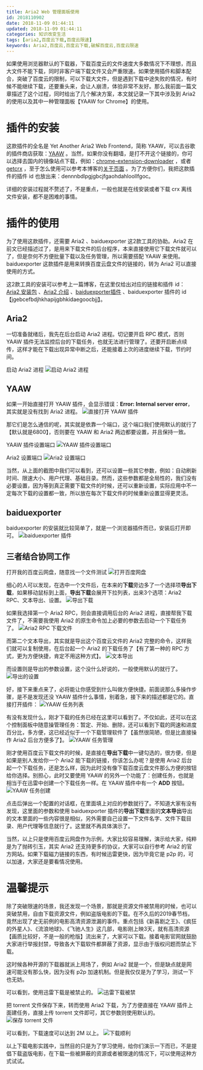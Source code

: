 ```yaml
---
title: Aria2 Web 管理面板使用
id: 2018110902
date: 2018-11-09 01:44:11
updated: 2018-11-09 01:44:11
categories: 知识改变生活
tags: [aria2,百度云下载,百度云限速]
keywords: Aria2,百度云,百度云下载,破解百度云,百度云限速
---
```



如果使用浏览器默认的下载器，下载百度云的文件速度大多数情况下不理想，而且大文件不能下载，同时非客户端下载文件又会严重限速。如果使用插件和脚本配合，突破了百度云的限制，可以下载大文件，但是遇到下载中途失败的情况，有时候不能继续下载，还要重头来，会让人崩溃，体验非常不友好。那么我前面一篇文章描述了这个过程，同时给出了几个解决方案，本文就记录一下其中涉及到 Aria2 的使用以及其中一种管理面板【YAAW for Chrome】的使用。


<!-- more -->


# 插件的安装


这款插件的全名是 Yet Another Aria2 Web Frontend，简称 YAAW，可以去谷歌的插件商店获取：[YAAW](https://chrome.google.com/webstore/detail/yaaw-for-chrome/dennnbdlpgjgbcjfgaohdahloollfgoc?hl=zh-CN) 。当然，如果你没有翻墙，是打不开这个链接的，你可以选择去国内的镜像站点下载，例如：[chrome-extension-downloader](https://chrome-extension-downloader.com) ，或者 [getcrx](http://getcrx.cn/#) ，至于怎么使用可以参考本博客的[关于页面](https://www.playpi.org/about/) 。为了方便你们，我把这款插件的插件 id 也放出来：dennnbdlpgjgbcjfgaohdahloollfgoc。

详细的安装过程就不赘述了，不是重点，一般也就是在线安装或者下载 crx 离线文件安装，都不是困难的事情。


# 插件的使用


为了使用这款插件，还需要 Aria2 、baiduexporter 这2款工具的协助。Aria2 在前文已经描述过了，是用来下载文件的后台程序，本来直接使用它下载文件就可以了，但是奈何不方便批量下载以及任务管理，所以需要搭配 YAAW 来使用。baiduexporter 这款插件是用来转换百度云盘文件的链接的，转为 Aria2 可以直接使用的方式。

这2款工具的安装可以参考上一篇博客，在这里仅给出对应的链接和插件 id：[Aria2 安装包](https://github.com/aria2/aria2/releases) 、[Aria2 介绍](https://aria2.github.io/) 、[baiduexporter插件](https://chrome.google.com/webstore/detail/baiduexporter/jgebcefbdjhkhapijgbhkidaegoocbjj?hl=zh-CN) 、baiduexporter 插件的 id【jgebcefbdjhkhapijgbhkidaegoocbjj】。

## Aria2

一切准备就绪后，我先在后台启动 Aria2 进程。切记要开启 RPC 模式，否则 YAAW 插件无法监控后台的下载任务，也就无法进行管理了。还要开启断点续传，这样才能在下载出现异常中断之后，还能接着上次的进度继续下载，节约时间。

启动 Aria2 进程
![启动 Aria2 进程](https://ws1.sinaimg.cn/large/b7f2e3a3gy1g12rdtxd1mj20nf0fbq47.jpg "启动 Aria2 进程")

## YAAW

如果一开始直接打开 YAAW 插件，会显示错误：**Error: Internal server error**，其实就是没有找到 Aria2 进程。
![直接打开 YAAW 插件](https://ws1.sinaimg.cn/large/b7f2e3a3gy1g12rfb5jz5j21hc0rhmyg.jpg "直接打开 YAAW 插件")

那它们是怎么通信的呢，其实就是依靠一个端口，这个端口我们使用默认的就行了【默认就是6800】，否则要在 YAAW 和 Aria2 两边都要设置，并且保持一致。

YAAW 插件设置端口
![YAAW 插件设置端口](https://ws1.sinaimg.cn/large/b7f2e3a3gy1g12rfu7534j21hc0rfjt6.jpg "YAAW 插件设置端口")

Aria2 设置端口
![Aria2 设置端口](https://ws1.sinaimg.cn/large/b7f2e3a3gy1g12rfzt0nnj20j4036glo.jpg "Aria2 设置端口")

当然，从上面的截图中我们可以看到，还可以设置一些其它参数，例如：自动刷新时间、限速大小、用户代理、基础目录。然而，这些参数都是全局性的，我们没有必要设置，因为等到真正需要下载文件的时候，还可以重新设置，实际应用中不一定每次下载的设置都一致，所以放在每次下载文件的时候重新设置显得更灵活。

## baiduexporter

baiduexporter 的安装就比较简单了，就是一个浏览器插件而已，安装后打开即可。
![baiduexporter 插件](https://ws1.sinaimg.cn/large/b7f2e3a3gy1g12rgfsynwj20ge0craah.jpg "baiduexporter 插件")

## 三者结合协同工作

打开我的百度云网盘，随意找一个文件测试
![打开百度网盘](https://ws1.sinaimg.cn/large/b7f2e3a3gy1g12rgzfh7oj21hc0q90uf.jpg "打开百度网盘")

细心的人可以发现，在选中一个文件后，在本来的**下载**旁边多了一个选择项**导出下载**，如果移动鼠标到上面，**导出下载**会展开下拉列表，出来3个选项：Aria2 RPC、文本导出、设置。
![导出下载](https://ws1.sinaimg.cn/large/b7f2e3a3gy1g12rhn2uy2j21hc0q9q4p.jpg "导出下载")

如果我选择第一个 Aria2 RPC，则会直接调用后台的 Aria2 进程，直接帮我下载文件了，不需要我使用 Aria2 的原生命令加上必要的参数去启动一个下载任务了。
![Aria2 RPC 下载文件](https://ws1.sinaimg.cn/large/b7f2e3a3gy1g12ric7fwqj21hc0q9taf.jpg "Aria2 RPC 下载文件")

而第二个文本导出，其实就是导出这个百度云文件的 Aria2 完整的命令，这样我们就可以复制使用，在后台起一个 Aria2 的下载任务了【有了第一种的 RPC 方式，更为方便快捷，肯定不用这种方式】。
![文本导出](https://ws1.sinaimg.cn/large/b7f2e3a3gy1g12rixl1p1j21hc0q9ac0.jpg "文本导出")

而设置则是导出的参数设置，这个没什么好说的，一般使用默认的就行了。
![导出的设置](https://ws1.sinaimg.cn/large/b7f2e3a3gy1g12rj8h9n9j21hc0q9410.jpg "导出的设置")

好，接下来重点来了，必将能让你感受到什么叫做方便快捷。前面说那么多操作步骤，是不是发现还没 YAAW 插件什么事情，别着急，接下来的描述都是它的。直接打开插件：
![YAAW 任务列表](https://ws1.sinaimg.cn/large/b7f2e3a3gy1g12rjw0jgyj21hc0q9t9j.jpg "YAAW 任务列表")

有没有发现什么，刚才下载的任务已经在这里可以看到了。不仅如此，还可以在这个控制面板中随意操管理任务：暂定、开始、删除，还可以看到下载的网速和进度百分比，多方便，这已经近似于一个下载管理软件了【虽然很简陋，但是比直接操作 Aria2 后台方便多了】。
![YAAW 任务管理](https://ws1.sinaimg.cn/large/b7f2e3a3gy1g12rk0wdhej21hc0q9t9k.jpg "YAAW 任务管理")

刚才使用百度云下载文件的时候，是直接在**导出下载**中一键勾选的，很方便，但是如果是别人发给你一个 Aria2 能下载的链接，你该怎么办呢？是使用 Aria2 后台起一个下载任务，还是怎么样，因为此时没有像下载百度云盘文件那么方便的按钮给你选择。别担心，此时又要使用 YAAW 的另外一个功能了：创建任务，也就是相当于在迅雷中创建一个下载任务一样。在 YAAW 插件中有一个 **ADD** 按钮。
![YAAW 任务创建](https://ws1.sinaimg.cn/large/b7f2e3a3gy1g12rk5z1fhj21hc0q9ab6.jpg "YAAW 任务创建")

点击后弹出一个配置的对话框，在里面填上对应的参数就行了。不知道大家有没有发现，这里面的参数和使用 baiduexporter 插件的**导出下载**里面的**文本导出**导出的文本里面的一些内容很是相似，另外需要自己设置一下文件名字、文件下载目录、用户代理等信息就行了。这里就不再具体演示了。

当然，以上只是使用百度云网盘作为示例，大家比较容易理解，演示给大家，纯粹是为了抛砖引玉，其实 Aria2 还支持更多的协议，大家可以自行参考 Aria2 的官方网站。如果下载磁力链接的东西，有时候迅雷更快，因为毕竟它是 p2p 的，可以加速，大家还是要看情况使用。


# 温馨提示


除了突破限速的场景，我还发现一个场景，那就是资源文件被禁用的时候，也可以突破禁用，自由下载资源文件，例如盗版电影的下载。在不久后的2019春节档，竟然出现了史无前例的电影高清资源泄漏的事件。重点包括《新喜剧之王》、《疯狂的外星人》、《流浪地球》、《飞驰人生》这几部，电影刚上映3天，就有高清资源【画质比较好，不是一般的枪版】流出来了，大家可以下载。接着电影官网就鼓励大家进行举报封禁，导致各大下载软件都屏蔽了资源，显示由于版权问题而禁止下载。

这时候各种开源的下载器就派上用场了，例如 Aria2 就是一个，但是缺点就是网速可能没有那么快，因为没有 p2p 加速机制。但是我仅仅是为了学习，测试一下也无妨。

可以看到，使用迅雷下载是被禁止的。
![迅雷下载被禁](https://ws1.sinaimg.cn/large/b7f2e3a3gy1g12rl6jyahj209y0k6diy.jpg "迅雷下载被禁")

把 torrent 文件保存下来，转而使用 Aria2 下载，为了方便直接在 YAAW 插件上面建任务，直接上传 torrent 文件即可，其它参数则使用默认的。
![保存 torrent 文件](https://ws1.sinaimg.cn/large/b7f2e3a3gy1g12rlh3exej217i0ndq4h.jpg "保存 torrent 文件")

可以看到，下载速度可以达到 2M 以上。
![下载顺利](https://ws1.sinaimg.cn/large/b7f2e3a3gy1g12rlbkjcpj216q0ekq43.jpg "下载顺利")

以上下载电影实践中，当然目的只是为了学习使用，给你们演示一下而已，不是提倡下载盗版电影，在下载一些被屏蔽的资源或者被限速的情况下，可以使用这种方式试试。

